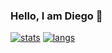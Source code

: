 ### Hello, I am Diego 🐹

[![stats](https://github-readme-stats.vercel.app/api?username=DiegoBarrosA&theme=dark&icon_color=82AAFF&bg_color=212121&text_color=EEFFFF)](https://github.com/DiegoBarrosA)
[![langs](https://github-readme-stats.vercel.app/api/top-langs/?username=DiegoBarrosA&langs_count=8&layout=compact&theme=dark&icon_color=82AAFF&bg_color=212121&text_color=EEFFFF)](https://github.com/DiegoBarrosA?tab=repositories)

<!--
**DiegoBarrosA/DiegoBarrosA** is a ✨ _special_ ✨ repository because its `README.md` (this file) appears on your GitHub profile.

Here are some ideas to get you started:

- 🔭 I’m currently working on ...
- 🌱 I’m currently learning ...
- 👯 I’m looking to collaborate on ...
- 🤔 I’m looking for help with ...
- 💬 Ask me about ...
- 📫 How to reach me: ...
- 😄 Pronouns: ...
- ⚡ Fun fact: ...
-->
